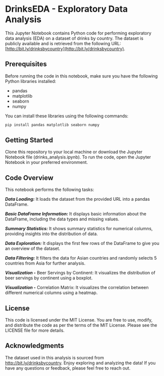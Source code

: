 # DrinksEDA - Exploratory Data Analysis

This Jupyter Notebook contains Python code for performing exploratory data analysis (EDA) on a dataset of drinks by country. The dataset is publicly available and is retrieved from the following URL: [http://bit.ly/drinksbycountry](http://bit.ly/drinksbycountry).

## Prerequisites

Before running the code in this notebook, make sure you have the following Python libraries installed:

- pandas
- matplotlib
- seaborn
- numpy

You can install these libraries using the following commands:

```bash
pip install pandas matplotlib seaborn numpy
```
## Getting Started
Clone this repository to your local machine or download the Jupyter Notebook file (drinks_analysis.ipynb). To run the code, open the Jupyter Notebook in your preferred environment.

## Code Overview
This notebook performs the following tasks:

***Data Loading:*** It loads the dataset from the provided URL into a pandas DataFrame.

***Basic DataFrame Information:*** It displays basic information about the DataFrame, including the data types and missing values.

***Summary Statistics:*** It shows summary statistics for numerical columns, providing insights into the distribution of data.

***Data Exploration:*** It displays the first few rows of the DataFrame to give you an overview of the dataset.

***Data Filtering:*** It filters the data for Asian countries and randomly selects 5 countries from Asia for further analysis.

***Visualization -*** Beer Servings by Continent: It visualizes the distribution of beer servings by continent using a boxplot.

***Visualization -*** Correlation Matrix: It visualizes the correlation between different numerical columns using a heatmap.

## License
This code is licensed under the MIT License. You are free to use, modify, and distribute the code as per the terms of the MIT License. Please see the LICENSE file for more details.

## Acknowledgments
The dataset used in this analysis is sourced from http://bit.ly/drinksbycountry.
Enjoy exploring and analyzing the data! If you have any questions or feedback, please feel free to reach out.

